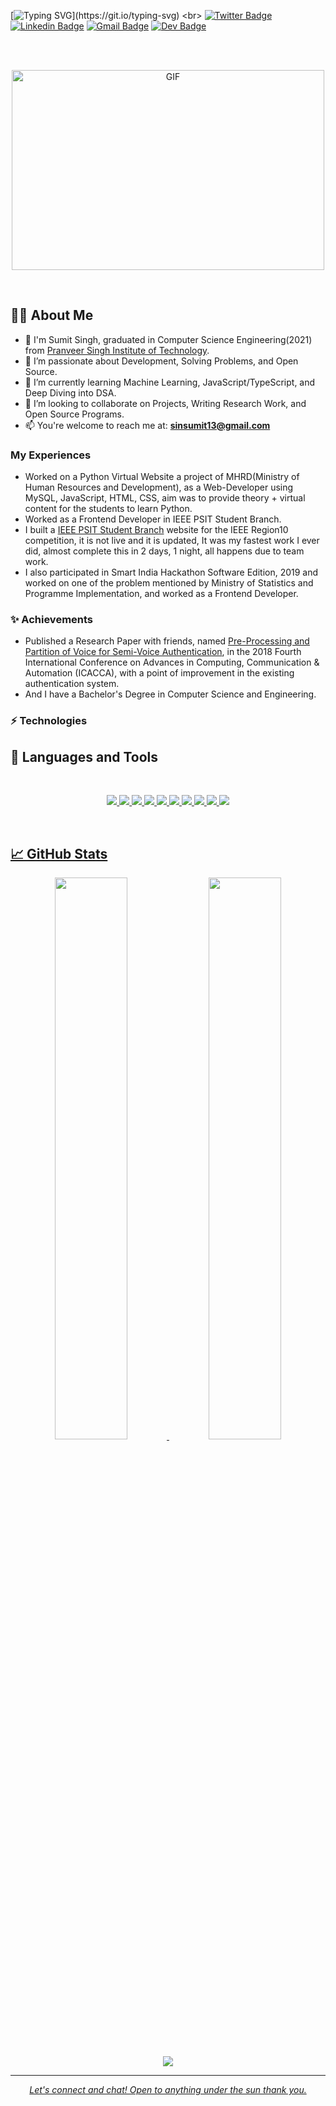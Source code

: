 <!-- Typing SVG -->
[![Typing SVG](https://readme-typing-svg.herokuapp.com?size=24&width=600&lines=Welcome+To+Sumit+Singh's+Github+Profile..)](https://git.io/typing-svg)
<br>
  [![Twitter Badge](https://img.shields.io/badge/Twitter-1DA1F2?style=for-the-badge&logo=twitter&logoColor=white&link=https://twitter.com/SinghSumit7388)](https://twitter.com/SinghSumit7388)
  [![Linkedin Badge](https://img.shields.io/badge/LinkedIn-0077B5?style=for-the-badge&logo=linkedin&logoColor=white&link=https://www.linkedin.com/in/sumit-singh-1252b0186/)](https://www.linkedin.com/in/sin-sumit)
  [![Gmail Badge](https://img.shields.io/badge/Gmail-D14836?style=for-the-badge&logo=gmail&logoColor=white&link=mailto:sinsumit13@gmail@gmail.com)](mailto:sinsumit13@gmail@gmail.com)
  [![Dev Badge](https://img.shields.io/badge/dev.to-0A0A0A?style=for-the-badge&logo=dev.to&logoColor=white&link=https://dev.to/sin_sumit)](https://dev.to/sin_sumit)
  
  <br>
  <br> 
 <p align="center">
<img align="center" alt="GIF" src="https://github.com/abhisheknaiidu/abhisheknaiidu/blob/master/code.gif?raw=true" width="500" height="320" />
</p> <br>

## 🙋‍♂️ About Me

- 👋 I'm Sumit Singh, graduated in Computer Science Engineering(2021) from [Pranveer Singh Institute of Technology](https://psit.ac.in/).
- 👀 I’m passionate about Development, Solving Problems, and Open Source. 
- 🌱 I’m currently learning Machine Learning, JavaScript/TypeScript, and Deep Diving into DSA.
- 💞️ I’m looking to collaborate on Projects, Writing Research Work, and Open Source Programs.
- 📫 You're welcome to reach me  at: **sinsumit13@gmail.com**

### My Experiences

- Worked on a Python Virtual Website a project of MHRD(Ministry of Human Resources and Development), as a Web-Developer using MySQL, JavaScript, HTML, CSS, aim was to provide theory + virtual content for the students to learn Python.
- Worked as a Frontend Developer in IEEE PSIT Student Branch.
- I built a [IEEE PSIT Student Branch](http://fgethell.xyz/zeus/ieee/) website for the IEEE Region10 competition, it is not live and it is updated, It was my fastest work I ever did, almost complete this in 2 days, 1 night, all happens due to team work.
- I also participated in Smart India Hackathon Software Edition, 2019 and worked on one of the problem mentioned by Ministry of Statistics and Programme Implementation, and worked as a Frontend Developer.
  <br>
### ✨ Achievements

- Published a Research Paper with friends, named [Pre-Processing and Partition of Voice for Semi-Voice Authentication](https://ieeexplore.ieee.org/document/8776849), in the 2018 Fourth International Conference on Advances in Computing, Communication & Automation (ICACCA), with a point of improvement in the existing authentication system.
- And I have a Bachelor's Degree in Computer Science and Engineering.
  <br>
### ⚡ Technologies

## 🚀 Languages and Tools
<br/>

<p align="center">
    <a href = "https://www.markdownguide.org/basic-syntax/"><img src ="https://img.shields.io/badge/React-00599C?style=for-the-badge&logo=react&logoColor=white">
    <a href = "https://www.markdownguide.org/basic-syntax/"><img src ="https://img.shields.io/badge/JavaScript-ED8B00?style=for-the-badge&logo=javascript&logoColor=white">
    <a href = "https://www.markdownguide.org/basic-syntax/"><img src ="https://img.shields.io/badge/C%2B%2B-00599C?style=for-the-badge&logo=c%2B%2B&logoColor=white">
    <a href = "https://www.markdownguide.org/basic-syntax/"><img src ="https://img.shields.io/badge/Java-ED8B00?style=for-the-badge&logo=java&logoColor=white">
    <a href = "https://www.markdownguide.org/basic-syntax/"><img src ="https://img.shields.io/badge/Python-3776AB?style=for-the-badge&logo=python&logoColor=white">
    <a href = "https://www.markdownguide.org/basic-syntax/"><img src ="https://img.shields.io/badge/HTML5-E34F26?style=for-the-badge&logo=html5&logoColor=white">
    <a href = "https://www.markdownguide.org/basic-syntax/"><img src ="https://img.shields.io/badge/CSS3-1572B6?style=for-the-badge&logo=css3&logoColor=white">
    <a href = "https://www.markdownguide.org/basic-syntax/"><img src ="https://img.shields.io/badge/MySQL-00000F?style=for-the-badge&logo=mysql&logoColor=white">
    <a href = "https://www.markdownguide.org/basic-syntax/"><img src ="https://img.shields.io/badge/Git-F05032?style=for-the-badge&logo=git&logoColor=white">
    <a href = "https://www.markdownguide.org/basic-syntax/"><img src ="https://img.shields.io/badge/Markdown-000000?style=for-the-badge&logo=markdown&logoColor=white">
</p>

<br/>
     

## 📈 GitHub Stats <br>
<p align="center">
	
  <img width="48%" src="https://github-readme-stats.vercel.app/api?username=Sin-Sumit&show_icons=true&theme=vue-dark" />
  <img width="48%" src="https://github-readme-streak-stats.herokuapp.com/?user=Sin-Sumit&theme=vue-dark" />
</p>
<div align="center">
<img src="https://activity-graph.herokuapp.com/graph?username=Sin-Sumit&bg_color=FFFFFF&color=000000&line=000000&point=00FF00"></div>

***
<p align="center">
  <i>Let's connect and chat! Open to anything under the sun thank you.</i>
<!---
Sin-Sumit/Sin-Sumit is a ✨ special ✨ repository because its `README.md` (this file) appears on your GitHub profile.
You can click the Preview link to take a look at your changes.
--->
